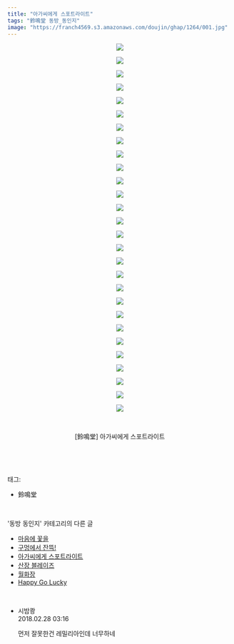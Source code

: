 ```yaml
---
title: "아가씨에게 스포트라이트"
tags: "鈴鳴堂 동방_동인지"
image: "https://franch4569.s3.amazonaws.com/doujin/ghap/1264/001.jpg"
---
```

<div class="article">
<p style="text-align: center; clear: none; float: none;"><img src="{{ site.imgserver2 }}/ghap/1264/001.jpg"/></p>
<p style="text-align: center; clear: none; float: none;"><img src="{{ site.imgserver2 }}/ghap/1264/002.jpg"/></p>
<p style="text-align: center; clear: none; float: none;"><img src="{{ site.imgserver2 }}/ghap/1264/003.jpg"/></p>
<p style="text-align: center; clear: none; float: none;"><img src="{{ site.imgserver2 }}/ghap/1264/004.jpg"/></p>
<p style="text-align: center; clear: none; float: none;"><img src="{{ site.imgserver2 }}/ghap/1264/005.jpg"/></p>
<p style="text-align: center; clear: none; float: none;"><img src="{{ site.imgserver2 }}/ghap/1264/006.jpg"/></p>
<p style="text-align: center; clear: none; float: none;"><img src="{{ site.imgserver2 }}/ghap/1264/007.jpg"/></p>
<p style="text-align: center; clear: none; float: none;"><img src="{{ site.imgserver2 }}/ghap/1264/008.jpg"/></p>
<p style="text-align: center; clear: none; float: none;"><img src="{{ site.imgserver2 }}/ghap/1264/009.jpg"/></p>
<p style="text-align: center; clear: none; float: none;"><img src="{{ site.imgserver2 }}/ghap/1264/010.jpg"/></p>
<p style="text-align: center; clear: none; float: none;"><img src="{{ site.imgserver2 }}/ghap/1264/011.jpg"/></p>
<p style="text-align: center; clear: none; float: none;"><img src="{{ site.imgserver2 }}/ghap/1264/012.jpg"/></p>
<p style="text-align: center; clear: none; float: none;"><img src="{{ site.imgserver2 }}/ghap/1264/013.jpg"/></p>
<p style="text-align: center; clear: none; float: none;"><img src="{{ site.imgserver2 }}/ghap/1264/014.jpg"/></p>
<p style="text-align: center; clear: none; float: none;"><img src="{{ site.imgserver2 }}/ghap/1264/015.jpg"/></p>
<p style="text-align: center; clear: none; float: none;"><img src="{{ site.imgserver2 }}/ghap/1264/016.jpg"/></p>
<p style="text-align: center; clear: none; float: none;"><img src="{{ site.imgserver2 }}/ghap/1264/017.jpg"/></p>
<p style="text-align: center; clear: none; float: none;"><img src="{{ site.imgserver2 }}/ghap/1264/018.jpg"/></p>
<p style="text-align: center; clear: none; float: none;"><img src="{{ site.imgserver2 }}/ghap/1264/019.jpg"/></p>
<p style="text-align: center; clear: none; float: none;"><img src="{{ site.imgserver2 }}/ghap/1264/020.jpg"/></p>
<p style="text-align: center; clear: none; float: none;"><img src="{{ site.imgserver2 }}/ghap/1264/021.jpg"/></p>
<p style="text-align: center; clear: none; float: none;"><img src="{{ site.imgserver2 }}/ghap/1264/022.jpg"/></p>
<p style="text-align: center; clear: none; float: none;"><img src="{{ site.imgserver2 }}/ghap/1264/023.jpg"/></p>
<p style="text-align: center; clear: none; float: none;"><img src="{{ site.imgserver2 }}/ghap/1264/024.jpg"/></p>
<p style="text-align: center; clear: none; float: none;"><img src="{{ site.imgserver2 }}/ghap/1264/025.jpg"/></p>
<p style="text-align: center; clear: none; float: none;"><img src="{{ site.imgserver2 }}/ghap/1264/026.jpg"/></p>
<p style="text-align: center; clear: none; float: none;"><img src="{{ site.imgserver2 }}/ghap/1264/027.jpg"/></p>
<p style="text-align: center; clear: none; float: none;"><img src="{{ site.imgserver2 }}/ghap/1264/028.jpg"/></p>
<p style="text-align: center; clear: none; float: none;"><br/></p>
<p style="text-align: center; clear: none; float: none;">[鈴鳴堂] 아가씨에게 스포트라이트</p>
<p><br/></p>
</div><br/>
<div class="tagTrail">
<p>태그: </p>
<ul>
<li>鈴鳴堂</li>
</ul>
</div><br/>
<div class="another">
<p>'동방 동인지' 카테고리의 다른 글</p>
<ul>
<li><a href="/ghap_1266">마음에 꽃을</a></li>
<li><a href="/ghap_1265">구멍에서 잔뜩!</a></li>
<li><a href="/ghap_1264">아가씨에게 스포트라이트</a></li>
<li><a href="/ghap_1263">산장 블레이즈</a></li>
<li><a href="/ghap_1262">월화장</a></li>
<li><a href="/ghap_1260">Happy Go Lucky</a></li>
</ul>
</div><br/>
<div class="cb_module cb_fluid">
<div class="cb_wrt cb_profile">
<div class="comment">
<ul>
<li class="cb_thumb_off" id="comment15208535">
<div class="cb_comment_area">
<div class="cb_info_area">
<div class="cb_section">
<span class="cb_nick_name">시밤쾅</span>
</div>
<div class="cb_section">
<span class="cb_date">2018.02.28 03:16 </span>
</div>
</div>
<div class="cb_dsc_comment">
<p class="cb_dsc">
											먼저 잘못한건 레밀리아인데 너무하네
										</p>
</div>
</div></li>
</ul>
</div>
</div><!-- commentList close -->
</div><br/>
